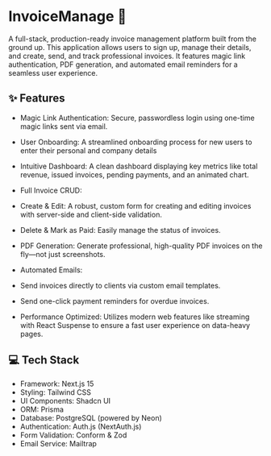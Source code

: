 # InvoiceManage 📝

A full-stack, production-ready invoice management platform built from the ground up. This application allows users to sign up, manage their details, and create, send, and track professional invoices. It features magic link authentication, PDF generation, and automated email reminders for a seamless user experience.

## ✨ Features

* Magic Link Authentication: Secure, passwordless login using one-time magic links sent via email.

* User Onboarding: A streamlined onboarding process for new users to enter their personal and company details 

* Intuitive Dashboard: A clean dashboard displaying key metrics like total revenue, issued invoices, pending payments, and an animated chart.

* Full Invoice CRUD:

* Create & Edit: A robust, custom form for creating and editing invoices with server-side and client-side validation.

* Delete & Mark as Paid: Easily manage the status of invoices.

* PDF Generation: Generate professional, high-quality PDF invoices on the fly—not just screenshots.

* Automated Emails:

* Send invoices directly to clients via custom email templates.

* Send one-click payment reminders for overdue invoices.

* Performance Optimized: Utilizes modern web features like streaming with React Suspense to ensure a fast user experience on data-heavy pages.

## 💻 Tech Stack

* Framework: Next.js 15
* Styling: Tailwind CSS
* UI Components: Shadcn UI
* ORM: Prisma
* Database: PostgreSQL (powered by Neon)
* Authentication: Auth.js (NextAuth.js)
* Form Validation: Conform & Zod
* Email Service: Mailtrap
